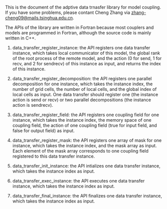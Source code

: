 This is the document of the adptive data trnasfer library for model coupling.
If you have some problems, please contant Cheng Zhang via zhang-cheng09@mails.tsinghua.edu.cn.

The APIs of the library are written in Fortran because most couplers and models are programmed 
in Fortran, although the source code is mainly written in C++. 

1. data_transfer_register_instance: the API registers one data transfer instance, 
    which takes local communicator of this model, the global rank of the root process of the remote model,
    and the action (0 for send, 1 for recv, and 2 for sendrecv) of this instance as input, and returns the index of this instance.

2. data_transfer_register_decomposition: the API registers one parallel decomposition for one instance, 
    which takes the instance index, the number of grid cells, the number of local cells, 
    and the global index of local cells as input. One data transfer should register one (the instance action is send or recv) 
    or two parallel decompositions (the instance action is sendrecv).

3. data_transfer_register_field: the API registers one coupling field for one instance,
    which takes the instance index, the memory space of one coupling field, the action of one coupling field (true for input field, 
    and false for output field) as input.

4. data_transfer_register_mask: the API registers one array of mask for one instance,
    which takes the instance index, and the mask array as input. Each element of the mask array
    corresponds to one coupling field registered to this data transfer instance.

5. data_transfer_init_instance: the API intializes one data transfer instance,
    which takes the instance index as input.

6. data_transfer_exec_instance: the API executes one data transfer instance,
    which takes the instance index as input.

7. data_transfer_final_instance: the API finalizes one data transfer instance,
    which takes the instance index as input.
